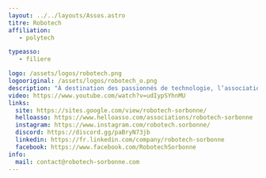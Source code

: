 ```yaml
---
layout: ../../layouts/Assos.astro
titre: Robotech
affiliation: 
   - polytech

typeasso: 
   - filiere

logo: /assets/logos/robotech.png
logooriginal: /assets/logos/robotech_o.png
description: "À destination des passionnés de technologie, l’association vous permet de créer vos propres robots ou de développer tous types de projets technologiques. Elle organise également des conférences scientifques, des rencontres animées par des professionnelles et professionnels voire des activités éducatives."
video: https://www.youtube.com/watch?v=udIypSYhnMU
links:
  site: https://sites.google.com/view/robotech-sorbonne/
  helloasso: https://www.helloasso.com/associations/robotech-sorbonne
  instagram: https://www.instagram.com/robotech.sorbonne/
  discord: https://discord.gg/paBryN73jb
  linkedin: https://fr.linkedin.com/company/robotech-sorbonne
  facebook: https://www.facebook.com/RobotechSorbonne
info:
  mail: contact@robotech-sorbonne.com
---
```

